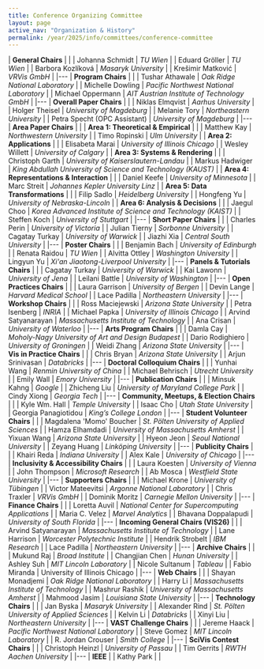```yaml
---
title: Conference Organizing Committee
layout: page
active_nav: "Organization & History"
permalink: /year/2025/info/committees/conference-committee
---
```


| **General Chairs** | |
| Johanna Schmidt | *TU Wien* |
| Eduard Gröller | *TU Wien* |
| Barbora Kozlíková | *Masaryk University* |
| Krešimir Matković | *VRVis GmbH* |
|---
| **Program Chairs** | |
| Tushar Athawale | *Oak Ridge National Laboratory* |
| Michelle Dowling | *Pacific Northwest National Laboratory* |
| Michael Oppermann | *AIT Austrian Institute of Technology GmbH* |
|---
| **Overall Paper Chairs** | |
| Niklas Elmqvist | *Aarhus University* |
| Holger Theisel | *University of Magdeburg* |
| Melanie Tory | *Northeastern University* |
| Petra Specht (OPC Assistant) | *University of Magdeburg* |
|---
| **Area Paper Chairs** | |
| **Area 1: Theoretical & Empirical** | |
| Matthew Kay | *Northwestern University* |
| Timo Ropinski | *Ulm University* |
| **Area 2: Applications** | |
| Elisabeta Marai | *University of Illinois Chicago* |
| Wesley Willett | *University of Calgary* |
| **Area 3: Systems & Rendering** | |
| Christoph Garth | *University of Kaiserslautern-Landau* |
| Markus Hadwiger | *King Abdullah University of Science and Technology (KAUST)* |
| **Area 4: Representations & Interaction** | |
| Daniel Keefe | *University of Minnesota* |
| Marc Streit | *Johannes Kepler University Linz* |
| **Area 5: Data Transformations** | |
| Filip Sadlo | *Heidelberg University* |
| Hongfeng Yu | *University of Nebraska-Lincoln* |
| **Area 6: Analysis & Decisions** | |
| Jaegul Choo | *Korea Advanced Institute of Science and Technology (KAIST)* |
| Steffen Koch | *University of Stuttgart* |
|---
| **Short Paper Chairs** | |
| Charles Perin | *University of Victoria* |
| Julian Tierny | *Sorbonne University* |
| Cagatay Turkay | *University of Warwick* |
| Jiazhi Xia | *Central South University* |
|---
| **Poster Chairs** | |
| Benjamin Bach | *University of Edinburgh* |
| Renata Raidou | *TU Wien* |
| Alvitta Ottley | *Washington University* |
| Lingyun Yu | *Xi'an Jiaotong-Liverpool University* |
|---
| **Panels & Tutorials Chairs** | |
| Cagatay Turkay | *University of Warwick* |
| Kai Lawonn | *University of Jena* |
| Leilani Battle | *University of Washington* |
|---
| **Open Practices Chairs** | |
| Laura Garrison | *University of Bergen* |
| Devin Lange | *Harvard Medical School* |
| Lace Padilla | *Northeastern University* |
|---
| **Workshop Chairs** | |
| Ross Maciejewski  | *Arizona State University* |
| Petra Isenberg | *INRIA* |
| Michael Papka | *University of Illinois Chicago* |
| Arvind Satyanarayan | *Massachusetts Institute of Technology* |
| Ana Crisan | *University of Waterloo* |
|---
| **Arts Program Chairs** | |
| Damla Cay | *Moholy-Nagy University of Art and Design Budapest* |
| Dario Rodighiero | *University of Groningen* |
| Weidi Zhang | *Arizona State University* |
|---
| **Vis in Practice Chairs** | |
| Chris Bryan | *Arizona State University* |
| Arjun Srinivasan | *Databricks* |
|---
| **Doctoral Colloquium Chairs** | |
| Yunhai Wang | *Renmin University of China* |
| Michael Behrisch | *Utrecht University* |
| Emily Wall | *Emory University* |
|---
| **Publication Chairs** | |
| Minsuk Kahng | *Google* |
| Zhicheng Liu | *University of Maryland College Park* |
| Cindy Xiong | *Georgia Tech* |
|---
| **Community, Meetups, & Election Chairs** | |
| Kyle Wm. Hall | *Temple University* |
| Isaac Cho | *Utah State University* |
| Georgia Panagiotidou | *King’s College London* |
|---
| **Student Volunteer Chairs** | |
| Magdalena 'Momo' Boucher | *St. Pölten University of Applied Sciences* |
| Hamza Elhamdadi | *University of Massachusetts Amherst* |
| Yixuan Wang | *Arizona State University* |
| Hyeon Jeon | *Seoul National University* |
| Zeyang Huang | *Linköping University* |
|---
| **Publicity Chairs** | |
| Khairi Reda | *Indiana University* |
| Alex Kale | *University of Chicago* |
|---
| **Inclusivity & Accessibility Chairs** | |
| Laura Koesten | *University of Vienna* |
| John Thompson | *Microsoft Research* |
| Ab Mosca | *Westfield State University* |
|---
| **Supporters Chairs** | |
| Michael Krone | *University of Tübingen* |
| Victor Mateevitsi | *Argonne National Laboratory* |
| Chris Traxler | *VRVis GmbH* |
| Dominik Moritz | *Carnegie Mellon University* |
|---
| **Finance Chairs** | |
| Loretta Auvil | *National Center for Supercomputing Applications* |
| Maria C. Velez | *Marvel Analytics* |
| Bhavana Doppalapudi | *University of South Florida* |
|---
| **Incoming General Chairs (VIS26)** | |
| Arvind Satyanarayan | *Massachusetts Institute of Technology* |
| Lane Harrison | *Worcester Polytechnic Institute* |
| Hendrik Strobelt | *IBM Research* |
| Lace Padilla | *Northeastern University* |
|---
| **Archive Chairs** | |
| Mukund Raj | *Broad Institute* |
| Changjian Chen | *Hunan University* |
| Ashley Suh | *MIT Lincoln Laboratory* |
| Nicole Sultanum | *Tableau* |
| Fabio Miranda | University of Illinois Chicago |
|---
| **Web Chairs** | |
| Shayan Monadjemi | *Oak Ridge National Laboratory* |
| Harry Li | *Massachusetts Institute of Technology* |
| Mashrur Rashik | *University of Massachusetts Amherst* |
| Mahmood Jasim | *Louisiana State University* |
|---
| **Technology Chairs** | |
| Jan Byska | *Masaryk University* |
| Alexander Rind | *St. Pölten University of Applied Sciences* |
| Kelvin Li | *Databricks* |
| Xinyi Liu | *Northeastern University* |
|---
| **VAST Challenge Chairs** | |
| Jereme Haack | *Pacific Northwest National Laboratory* |
| Steve Gomez | *MIT Lincoln Laboratory* |
| R. Jordan Crouser | *Smith College* |
|---
| **SciVis Contest Chairs** | |
| Christoph Heinzl | *University of Passau* |
| Tim Gerrits | *RWTH Aachen University* |
|---
| **IEEE** | 
| Kathy Park | |
